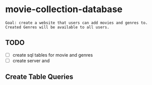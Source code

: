 # movie-collection-database

    Goal: create a website that users can add movies and genres to. Created Genres will be available to all users. 

## TODO

- [ ] create sql tables for movie and genres
- [ ] create server and 

## Create Table Queries
